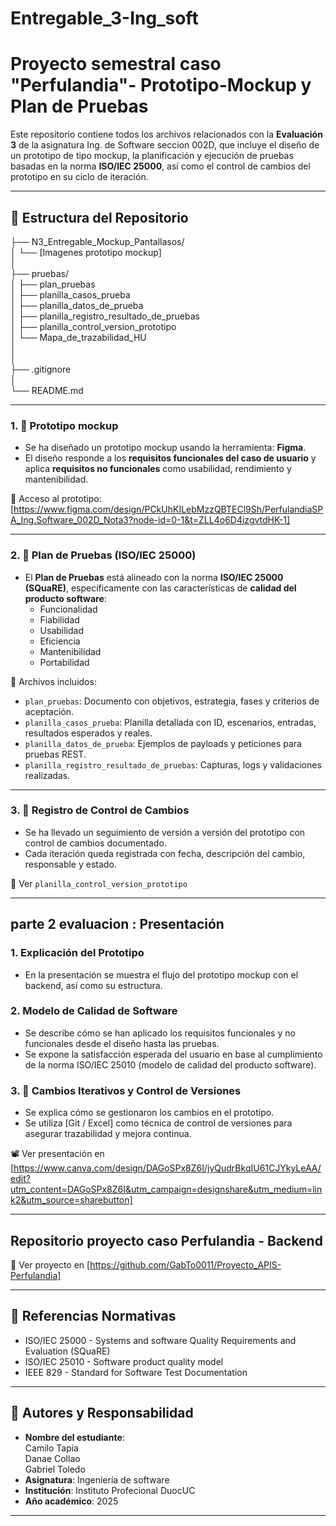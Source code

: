 # Entregable_3-Ing_soft
# Proyecto semestral caso "Perfulandia"- Prototipo-Mockup y Plan de Pruebas

Este repositorio contiene todos los archivos relacionados con la **Evaluación 3** de la asignatura Ing. de Software seccion 002D, que incluye el diseño de un prototipo de tipo mockup, la planificación y ejecución de pruebas basadas en la norma **ISO/IEC 25000**, así como el control de cambios del prototipo en su ciclo de iteración.

---

## 📁 Estructura del Repositorio   
├── N3_Entregable_Mockup_Pantallasos/     
│ └── [Imagenes prototipo mockup]      
│     
├── pruebas/    
│ ├── plan_pruebas     
│ ├── planilla_casos_prueba   
│ ├── planilla_datos_de_prueba   
│ ├── planilla_registro_resultado_de_pruebas   
│ ├── planilla_control_version_prototipo   
│ └── Mapa_de_trazabilidad_HU   
│   
│    
├── .gitignore    
│     
└── README.md     

---

### 1. 📐 Prototipo mockup
- Se ha diseñado un prototipo mockup usando la herramienta: **Figma**.
- El diseño responde a los **requisitos funcionales del caso de usuario** y aplica **requisitos no funcionales** como usabilidad, rendimiento y mantenibilidad.

📎 Acceso al prototipo: [https://www.figma.com/design/PCkUhKILebMzzQBTECl9Sh/PerfulandiaSPA_Ing.Software_002D_Nota3?node-id=0-1&t=ZLL4o6D4izgvtdHK-1]

---

### 2. 🧪 Plan de Pruebas (ISO/IEC 25000)
- El **Plan de Pruebas** está alineado con la norma **ISO/IEC 25000 (SQuaRE)**, específicamente con las características de **calidad del producto software**:
  - Funcionalidad
  - Fiabilidad
  - Usabilidad
  - Eficiencia
  - Mantenibilidad
  - Portabilidad

📂 Archivos incluidos:
- `plan_pruebas`: Documento con objetivos, estrategia, fases y criterios de aceptación.
- `planilla_casos_prueba`: Planilla detallada con ID, escenarios, entradas, resultados esperados y reales.
- `planilla_datos_de_prueba`: Ejemplos de payloads y peticiones para pruebas REST.
- `planilla_registro_resultado_de_pruebas`: Capturas, logs y validaciones realizadas.

---

### 3. 🔁 Registro de Control de Cambios
- Se ha llevado un seguimiento de versión a versión del prototipo con control de cambios documentado.
- Cada iteración queda registrada con fecha, descripción del cambio, responsable y estado.

📄 Ver `planilla_control_version_prototipo`

---

## parte 2 evaluacion : **Presentación**
### 1. Explicación del Prototipo
- En la presentación se muestra el flujo del prototipo mockup con el backend, así como su estructura.

### 2. Modelo de Calidad de Software
- Se describe cómo se han aplicado los requisitos funcionales y no funcionales desde el diseño hasta las pruebas.
- Se expone la satisfacción esperada del usuario en base al cumplimiento de la norma ISO/IEC 25010 (modelo de calidad del producto software).

### 3. 🔄 Cambios Iterativos y Control de Versiones
- Se explica cómo se gestionaron los cambios en el prototipo.
- Se utiliza [Git / Excel] como técnica de control de versiones para asegurar trazabilidad y mejora continua.

📽 Ver presentación en [https://www.canva.com/design/DAGoSPx8Z6I/jyQudrBkqIU61CJYkyLeAA/edit?utm_content=DAGoSPx8Z6I&utm_campaign=designshare&utm_medium=link2&utm_source=sharebutton]


---

## Repositorio proyecto caso Perfulandia - Backend
📎 Ver proyecto en [https://github.com/GabTo0011/Proyecto_APIS-Perfulandia]

---

## 📜 Referencias Normativas
- ISO/IEC 25000 - Systems and software Quality Requirements and Evaluation (SQuaRE)
- ISO/IEC 25010 - Software product quality model
- IEEE 829 - Standard for Software Test Documentation

---

## 📌 Autores y Responsabilidad

- **Nombre del estudiante**:   
    Camilo  Tapia   
    Danae   Collao   
    Gabriel Toledo   
- **Asignatura**: Ingeniería de software
- **Institución**: Instituto Profecional DuocUC
- **Año académico**: 2025

---
